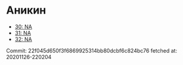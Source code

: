 # Аникин
- [30: NA](30.md)
- [31: NA](31.md)
- [32: NA](32.md)

Commit: 22f045d650f3f6869925314bb80dcbf6c824bc76
 fetched at: 20201126-220204
